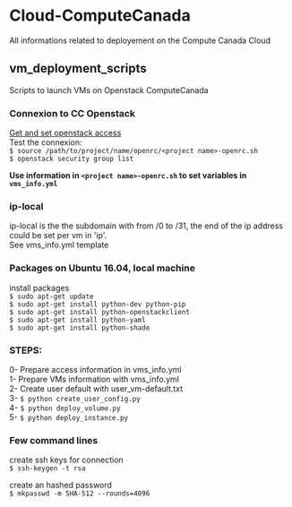 # Cloud-ComputeCanada
All informations related to deployement on the Compute Canada Cloud

## vm_deployment_scripts
Scripts to launch VMs on Openstack ComputeCanada

### Connexion to CC Openstack
[Get and set openstack access](https://docs.computecanada.ca/wiki/OpenStack_Command_Line_Clients#Connecting_CLI_to_OpenStack) \
Test the connexion: \
`$ source /path/to/project/name/openrc/<project name>-openrc.sh` \
`$ openstack security group list`

**Use information in `<project name>-openrc.sh` to set variables in `vms_info.yml`**

### ip-local
ip-local is the the subdomain with from /0 to /31, the end of the ip address could be set per vm in 'ip'. \
See vms_info.yml template

### Packages on Ubuntu 16.04, local machine
install packages \
`$ sudo apt-get update` \
`$ sudo apt-get install python-dev python-pip` \
`$ sudo apt-get install python-openstackclient` \
`$ sudo apt-get install python-yaml` \
`$ sudo apt-get install python-shade`

### STEPS:
0- Prepare access information in vms_info.yml \
1- Prepare VMs information with vms_info.yml \
2- Create user default with user_vm-default.txt \
3- `$ python create_user_config.py` \
4- `$ python deploy_volume.py` \
5- `$ python deploy_instance.py`

### Few command lines
create ssh keys for connection \
`$ ssh-keygen -t rsa`

create an hashed password \
`$ mkpasswd -m SHA-512 --rounds=4096`

